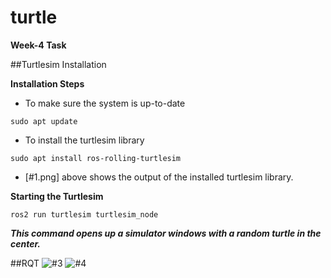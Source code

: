# turtle
**Week-4 Task**

##Turtlesim Installation

**Installation Steps**
- To make sure the system is up-to-date
```
sudo apt update 
```
- To install the turtlesim library
```
sudo apt install ros-rolling-turtlesim
```

- [#1.png] above shows the output of the installed turtlesim library.



**Starting the Turtlesim**
```
ros2 run turtlesim turtlesim_node
```
***This command opens up a simulator windows with a random turtle in the center.***

##RQT
![#3](https://user-images.githubusercontent.com/113494159/192157358-b07e4bb3-2891-4b0f-8369-ff4241ee19ac.png)
![#4](https://user-images.githubusercontent.com/113494159/192157362-ff19aa73-21f4-4dd0-8269-9eadd3180303.png)
